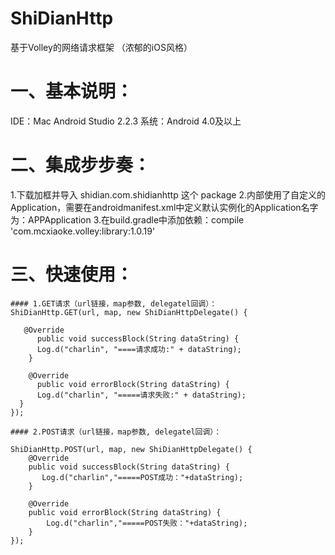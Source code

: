 # ShiDianHttp
基于Volley的网络请求框架 （浓郁的iOS风格）

一、基本说明：
========
IDE：Mac Android Studio 2.2.3
系统：Android 4.0及以上

二、集成步步奏：
========
1.下载加框并导入 shidian.com.shidianhttp 这个 package
2.内部使用了自定义的Application，需要在androidmanifest.xml中定义默认实例化的Application名字为：APPApplication
3.在build.gradle中添加依赖：compile 'com.mcxiaoke.volley:library:1.0.19'


三、快速使用：
========

    #### 1.GET请求（url链接，map参数, delegatel回调）：
    ShiDianHttp.GET(url, map, new ShiDianHttpDelegate() {

       @Override
          public void successBlock(String dataString) {
          Log.d("charlin", "====请求成功:" + dataString);
        }

        @Override
          public void errorBlock(String dataString) {
          Log.d("charlin", "=====请求失败:" + dataString);
      }
    });

    #### 2.POST请求（url链接，map参数, delegatel回调）：
    
    ShiDianHttp.POST(url, map, new ShiDianHttpDelegate() {
        @Override
        public void successBlock(String dataString) {
           Log.d("charlin","=====POST成功："+dataString);
        }

        @Override
        public void errorBlock(String dataString) {
            Log.d("charlin","=====POST失败："+dataString);
        }
    });
  

